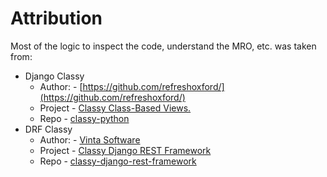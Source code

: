 # Attribution

Most of the logic to inspect the code, understand the MRO, etc. was taken from:

- Django Classy
    - Author: - [https://github.com/refreshoxford/](https://github.com/refreshoxford/)
    - Project - [Classy Class-Based Views.](https://ccbv.co.uk/)
    - Repo - [classy-python](https://github.com/classy-python/ccbv)
- DRF Classy
    - Author: - [Vinta Software](https://twitter.com/vintasoftware)
    - Project - [Classy Django REST Framework](https://www.cdrf.co/)
    - Repo - [classy-django-rest-framework](https://github.com/vintasoftware/classy-django-rest-framework)